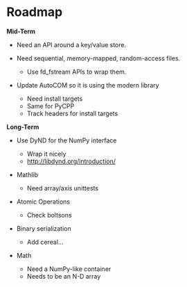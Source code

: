 # Roadmap

**Mid-Term**

- Need an API around a key/value store.
- Need sequential, memory-mapped, random-access files.
    - Use fd_fstream APIs to wrap them.

- Update AutoCOM so it is using the modern library
    - Need install targets
    - Same for PyCPP
    - Track headers for install targets

**Long-Term**

- Use DyND for the NumPy interface
    - Wrap it nicely
    - http://libdynd.org/introduction/

- Mathlib
    - Need array/axis unittests

- Atomic Operations
    - Check boltsons

- Binary serialization
    - Add cereal...

- Math
    - Need a NumPy-like container
    - Needs to be an N-D array

